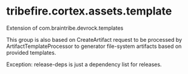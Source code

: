 # tribefire.cortex.assets.template

Extension of com.braintribe.devrock.templates 

This group is also based on CreateArtifact request to be processed by ArtifactTemplateProcessor to generator file-system artifacts based on provided templates.

Exception: release-deps is just a dependency list for releases.